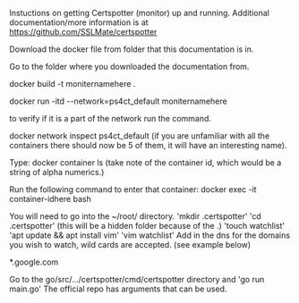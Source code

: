 Instuctions on getting Certspotter (monitor) up and running.
Additional documentation/more information is at https://github.com/SSLMate/certspotter

Download the docker file from folder that this documentation is in.

Go to the folder where you downloaded the documentation from. 

docker build -t moniternamehere .   

docker run -itd --network=ps4ct_default moniternamehere 

to verify if it is a part of the network run the command.

docker network inspect ps4ct_default
(if you are unfamiliar with all the containers there should now be 5 of them, it will have an interesting name). 

Type:
docker container ls
(take note of the container id, which would be a string of alpha numerics.)

Run the following command to enter that container:
docker exec -it container-idhere bash


You will need to go into the ~/root/ directory. 
 'mkdir .certspotter'
 'cd .certspotter'      (this will be a hidden folder because of the .)
 'touch watchlist'
 'apt update && apt install vim'
 'vim watchlist'
 Add in the dns for the domains you wish to watch, wild cards are accepted. (see example below)
 
*.google.com


Go to the go/src/…/certspotter/cmd/certspotter directory and 'go run main.go'
The official repo has arguments that can be used.

